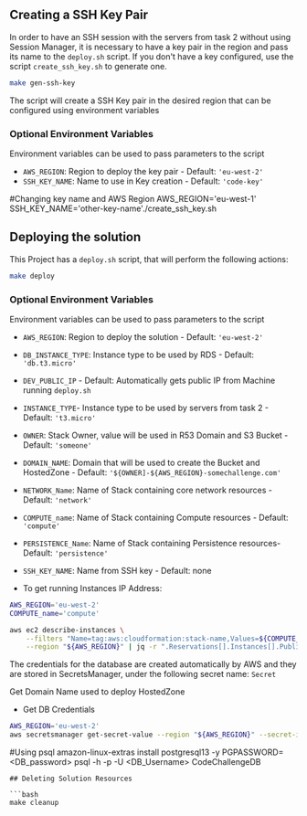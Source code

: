 

## Creating a SSH Key Pair

In order to have an SSH session with the servers from task 2 without using Session Manager, it is necessary to have a key pair in the region and pass its name to the `deploy.sh` script. If you don't have a key configured, use the script `create_ssh_key.sh` to generate one.

```bash
make gen-ssh-key
```
The script will create a SSH Key pair in the desired region that can be configured using environment variables

### Optional Environment Variables

Environment variables can be used to pass parameters to the script

* `AWS_REGION`: Region to deploy the key pair - Default: `'eu-west-2'`
* `SSH_KEY_NAME`: Name to use in Key creation - Default: `'code-key'`


#Changing key name and AWS Region
AWS_REGION='eu-west-1' SSH_KEY_NAME='other-key-name'./create_ssh_key.sh

## Deploying the solution

This Project has a `deploy.sh` script, that will perform the following actions:

```bash
make deploy
```


### Optional Environment Variables

Environment variables can be used to pass parameters to the script

* `AWS_REGION`: Region to deploy the solution - Default: `'eu-west-2'`
* `DB_INSTANCE_TYPE`: Instance type to be used by RDS - Default: `'db.t3.micro'`
* `DEV_PUBLIC_IP` - Default: Automatically gets public IP from Machine running `deploy.sh`
* `INSTANCE_TYPE`- Instance type to be used by servers from task 2 - Default: `'t3.micro'`
* `OWNER`: Stack Owner, value will be used in R53 Domain and S3 Bucket - Default: `'someone'`
* `DOMAIN_NAME`: Domain that will be used to create the Bucket and HostedZone - Default: `'${OWNER]-${AWS_REGION}-somechallenge.com'`
* `NETWORK_Name`: Name of Stack containing core network resources - Default: `'network'`
* `COMPUTE_name`: Name of Stack containing Compute resources - Default: `'compute'`
* `PERSISTENCE_Name`: Name of Stack containing Persistence resources- Default: `'persistence'`
* `SSH_KEY_NAME`: Name from SSH key - Default: none



* To get running Instances IP Address:
```bash
AWS_REGION='eu-west-2'
COMPUTE_name='compute'

aws ec2 describe-instances \
    --filters "Name=tag:aws:cloudformation:stack-name,Values=${COMPUTE_name}" \
    --region "${AWS_REGION}" | jq -r ".Reservations[].Instances[].PublicIpAddress"
```


The credentials for the database are created automatically by AWS and they are stored in SecretsManager,
under the following secret name: `Secret`

Get Domain Name used to deploy HostedZone

* Get DB Credentials 

```bash
AWS_REGION='eu-west-2'
aws secretsmanager get-secret-value --region "${AWS_REGION}" --secret-id Secret | jq -r ".SecretString"
```

#Using psql
amazon-linux-extras install postgresql13 -y
PGPASSWORD=<DB_password> psql -h <RDS-ENDPOINT> -p <RDS-PORT> -U <DB_Username> CodeChallengeDB
```
## Deleting Solution Resources

```bash
make cleanup
```
